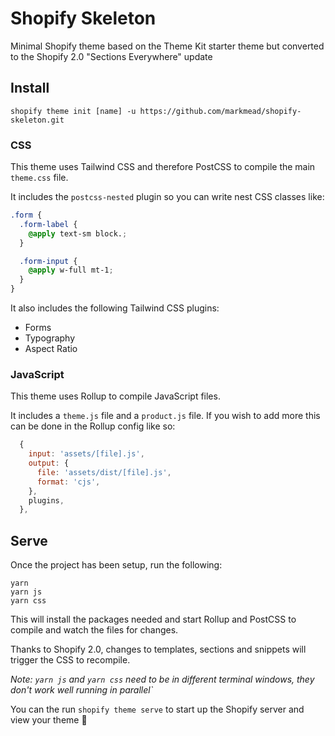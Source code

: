 # Shopify Skeleton

Minimal Shopify theme based on the Theme Kit starter theme but converted to the Shopify 2.0 "Sections Everywhere" update

## Install

```
shopify theme init [name] -u https://github.com/markmead/shopify-skeleton.git
```

### CSS

This theme uses Tailwind CSS and therefore PostCSS to compile the main `theme.css` file.

It includes the `postcss-nested` plugin so you can write nest CSS classes like:

```css
.form {
  .form-label {
    @apply text-sm block.;
  }

  .form-input {
    @apply w-full mt-1;
  }
}
```

It also includes the following Tailwind CSS plugins:

- Forms
- Typography
- Aspect Ratio

### JavaScript

This theme uses Rollup to compile JavaScript files.

It includes a `theme.js` file and a `product.js` file. If you wish to add more this can be done in the Rollup config like so:

```js
  {
    input: 'assets/[file].js',
    output: {
      file: 'assets/dist/[file].js',
      format: 'cjs',
    },
    plugins,
  },
```

## Serve

Once the project has been setup, run the following:

```shell
yarn
yarn js
yarn css
```

This will install the packages needed and start Rollup and PostCSS to compile and watch the files for changes.

Thanks to Shopify 2.0, changes to templates, sections and snippets will trigger the CSS to recompile.

_Note: `yarn js` and `yarn css` need to be in different terminal windows, they don't work well running in parallel`_

You can the run `shopify theme serve` to start up the Shopify server and view your theme 🥳
